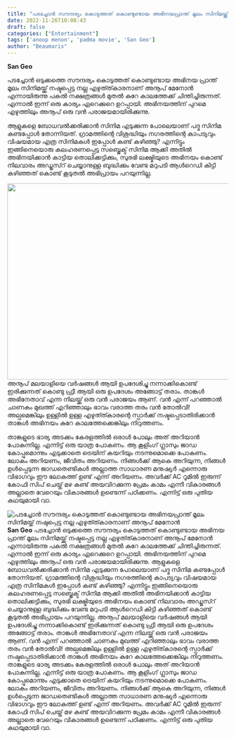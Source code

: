 ```yaml
---
title: "പടച്ചോൻ സൗന്ദര്യം കൊടുത്തത് കൊണ്ടുണ്ടായ അഭിനയപ്രാന്ത് മൂലം സിനിമയ്ക്ക് നഷ്ടപ്പെട്ട നല്ല എഴുത്ത്കാരനാണ് അനൂപ് മേനോൻ"
date: 2022-11-26T10:08:43
draft: false
categories: ["Entertainment"]
tags: ['anoop menon', 'padma movie', 'San Geo']
author: "Beaumaris"
---
```


<strong>San Geo </strong>

പടച്ചോൻ ഒടുക്കത്തെ സൗന്ദര്യം കൊടുത്തത് കൊണ്ടുണ്ടായ അഭിനയ പ്രാന്ത് മൂലം സിനിമയ്ക്ക് നഷ്ടപ്പെട്ട നല്ല എഴുത്ത്കാരനാണ് അനൂപ് മേനോൻ എന്നായിരുന്നു പകൽ നക്ഷത്രങ്ങൾ മുതൽ കുറേ കാലത്തേക്ക് ചിന്തിച്ചിരുന്നത്. എന്നാൽ ഇന്ന് ഒരു കാര്യം ഏറെക്കുറെ ഉറപ്പായി. അഭിനയത്തിന് പുറമെ എഴുത്തിലും അനൂപ് ഒരു വൻ പരാജയമായിരിക്കുന്നു.

ആളുകളെ ബോധവൽക്കരിക്കാൻ സിനിമ എടുക്കുന്ന പോലെയാണ് പദ്മ സിനിമ കണ്ടപ്പോൾ തോന്നിയത്. ഗ്രാമത്തിന്റെ വിശുദ്ധിയും നഗരത്തിന്റെ കാപട്യവും വിഷയമായ എത്ര സിനിമകൾ ഇപ്പോൾ കണ്ട് കഴിഞ്ഞു? എന്നിട്ടും ഇങ്ങിനെയൊരു കലഹരണപ്പെട്ട സബ്ജെക്ട് സിനിമ ആക്കി അതിൽ അഭിനയിക്കാൻ കാട്ടിയ തൊലിക്കട്ടിക്കും, സുരഭി ലക്ഷ്മിയുടെ അഭിനയം കൊണ്ട് നിലവാരം അഡ്ജസ്റ് ചെയ്യാനുള്ള ബുദ്ധിക്കും വേണ്ട മറുപടി ആൾറെഡി കിട്ടി കഴിഞ്ഞത് കൊണ്ട് കൂടുതൽ അഭിപ്രായം പറയുന്നില്ല.

<img class="wp-image-363769 aligncenter" src="https://cdn.boolokam.com/articles/2022/11/r3r3-300x225.jpg" alt="" width="596" height="447" />അനൂപ് മലയാളിയെ വർഷങ്ങൾ ആയി ഉപദേശിച്ചു നന്നാക്കികൊണ്ട് ഇരിക്കുന്നത് കൊണ്ടു ഫ്രീ ആയി ഒരു ഉപദേശം അങ്ങോട്ട് തരാം. താങ്കൾ അഭിനേതാവ് എന്ന നിലയ്ക്ക് ഒരു വൻ പരാജയം ആണ്. വൻ എന്ന് പറഞ്ഞാൽ ചാണകം മുഖത്ത് എറിഞ്ഞാലും ഭാവം വരാത്ത തരം വൻ തോൽവി! അല്പമെങ്കിലും ഉള്ളിൽ ഉള്ള എഴുത്ത്കാരന്റെ സ്പാർക്ക് നഷ്ടപ്പെടാതിരിക്കാൻ താങ്കൾ അഭിനയം കുറേ കാലത്തേക്കെങ്കിലും നിറുത്തണം.

താങ്കളുടെ ഭാര്യ അടക്കം കേരളത്തിൽ ഒരാൾ പോലും അത് അറിയാൻ പോകുന്നില്ല. എന്നിട്ട് ഒരു യാത്ര പോകണം. ആ കൂളിംഗ് ഗ്ലാസും ജാഡ കോപ്പുമൊന്നും എടുക്കാതെ ട്രെയിന് കയറിയും നടന്നുമൊക്കെ പോകണം. ലോകം അറിയണം, ജീവിതം അറിയണം. നിങ്ങൾക്ക് ആകെ അറിയുന്ന, നിങ്ങൾ ഉൾപ്പെടുന്ന
ജാഡതെണ്ടികൾ അല്ലാത്ത സാധാരണ മനുഷ്യർ എന്നൊരു വിഭാഗവും ഈ ലോകത്ത് ഉണ്ട് എന്ന് അറിയണം. അവർക്ക് AC റൂമിൽ ഇരുന്ന് കോഫി സിപ് ചെയ്ത് മഴ കണ്ട് അയവിറക്കുന്ന പ്രേമം കാമം എന്നീ വികാരങ്ങൾ അല്ലാതെ വേറെയും വികാരങ്ങൾ ഉണ്ടെന്ന് പഠിക്കണം. എന്നിട്ട് ഒരു പുതിയ കഥയുമായി വാ.


![പടച്ചോൻ സൗന്ദര്യം കൊടുത്തത് കൊണ്ടുണ്ടായ അഭിനയപ്രാന്ത് മൂലം സിനിമയ്ക്ക് നഷ്ടപ്പെട്ട നല്ല എഴുത്ത്കാരനാണ് അനൂപ് മേനോൻ](https://cdn.boolokam.com/articles/2022/11/r3r3-300x225.jpg)**San Geo** പടച്ചോൻ ഒടുക്കത്തെ സൗന്ദര്യം കൊടുത്തത് കൊണ്ടുണ്ടായ അഭിനയ പ്രാന്ത് മൂലം സിനിമയ്ക്ക് നഷ്ടപ്പെട്ട നല്ല എഴുത്ത്കാരനാണ് അനൂപ് മേനോൻ എന്നായിരുന്നു പകൽ നക്ഷത്രങ്ങൾ മുതൽ കുറേ കാലത്തേക്ക് ചിന്തിച്ചിരുന്നത്. എന്നാൽ ഇന്ന് ഒരു കാര്യം ഏറെക്കുറെ ഉറപ്പായി. അഭിനയത്തിന് പുറമെ എഴുത്തിലും അനൂപ് ഒരു വൻ പരാജയമായിരിക്കുന്നു. ആളുകളെ ബോധവൽക്കരിക്കാൻ സിനിമ എടുക്കുന്ന പോലെയാണ് പദ്മ സിനിമ കണ്ടപ്പോൾ തോന്നിയത്. ഗ്രാമത്തിന്റെ വിശുദ്ധിയും നഗരത്തിന്റെ കാപട്യവും വിഷയമായ എത്ര സിനിമകൾ ഇപ്പോൾ കണ്ട് കഴിഞ്ഞു? എന്നിട്ടും ഇങ്ങിനെയൊരു കലഹരണപ്പെട്ട സബ്ജെക്ട് സിനിമ ആക്കി അതിൽ അഭിനയിക്കാൻ കാട്ടിയ തൊലിക്കട്ടിക്കും, സുരഭി ലക്ഷ്മിയുടെ അഭിനയം കൊണ്ട് നിലവാരം അഡ്ജസ്റ് ചെയ്യാനുള്ള ബുദ്ധിക്കും വേണ്ട മറുപടി ആൾറെഡി കിട്ടി കഴിഞ്ഞത് കൊണ്ട് കൂടുതൽ അഭിപ്രായം പറയുന്നില്ല. അനൂപ് മലയാളിയെ വർഷങ്ങൾ ആയി ഉപദേശിച്ചു നന്നാക്കികൊണ്ട് ഇരിക്കുന്നത് കൊണ്ടു ഫ്രീ ആയി ഒരു ഉപദേശം അങ്ങോട്ട് തരാം. താങ്കൾ അഭിനേതാവ് എന്ന നിലയ്ക്ക് ഒരു വൻ പരാജയം ആണ്. വൻ എന്ന് പറഞ്ഞാൽ ചാണകം മുഖത്ത് എറിഞ്ഞാലും ഭാവം വരാത്ത തരം വൻ തോൽവി! അല്പമെങ്കിലും ഉള്ളിൽ ഉള്ള എഴുത്ത്കാരന്റെ സ്പാർക്ക് നഷ്ടപ്പെടാതിരിക്കാൻ താങ്കൾ അഭിനയം കുറേ കാലത്തേക്കെങ്കിലും നിറുത്തണം. താങ്കളുടെ ഭാര്യ അടക്കം കേരളത്തിൽ ഒരാൾ പോലും അത് അറിയാൻ പോകുന്നില്ല. എന്നിട്ട് ഒരു യാത്ര പോകണം. ആ കൂളിംഗ് ഗ്ലാസും ജാഡ കോപ്പുമൊന്നും എടുക്കാതെ ട്രെയിന് കയറിയും നടന്നുമൊക്കെ പോകണം. ലോകം അറിയണം, ജീവിതം അറിയണം. നിങ്ങൾക്ക് ആകെ അറിയുന്ന, നിങ്ങൾ ഉൾപ്പെടുന്ന ജാഡതെണ്ടികൾ അല്ലാത്ത സാധാരണ മനുഷ്യർ എന്നൊരു വിഭാഗവും ഈ ലോകത്ത് ഉണ്ട് എന്ന് അറിയണം. അവർക്ക് AC റൂമിൽ ഇരുന്ന് കോഫി സിപ് ചെയ്ത് മഴ കണ്ട് അയവിറക്കുന്ന പ്രേമം കാമം എന്നീ വികാരങ്ങൾ അല്ലാതെ വേറെയും വികാരങ്ങൾ ഉണ്ടെന്ന് പഠിക്കണം. എന്നിട്ട് ഒരു പുതിയ കഥയുമായി വാ.
